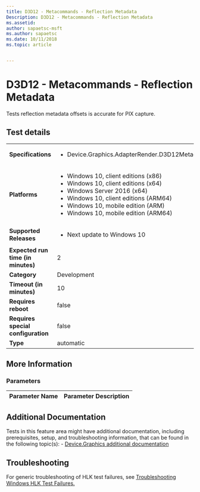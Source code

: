 ```yaml
---
title: D3D12 - Metacommands - Reflection Metadata
Description: D3D12 - Metacommands - Reflection Metadata
ms.assetid: 
author: sapaetsc-msft
ms.author: sapaetsc
ms.date: 10/11/2018
ms.topic: article


---
```


# D3D12 - Metacommands - Reflection Metadata

Tests reflection metadata offsets is accurate for PIX capture.

## Test details
|||
|---|---|
| **Specifications**  | <ul><li>Device.Graphics.AdapterRender.D3D12Metacommands.CoreRequirement</li></ul> |  
| **Platforms**   | <ul><li>Windows 10, client editions (x86)</li><li>Windows 10, client editions (x64)</li><li>Windows Server 2016 (x64)</li><li>Windows 10, client editions (ARM64)</li><li>Windows 10, mobile edition (ARM)</li><li>Windows 10, mobile edition (ARM64)</li></ul> |
| **Supported Releases** | <ul><li>Next update to Windows 10</li></ul> |
|**Expected run time (in minutes)**| 2 |
|**Category**| Development |
|**Timeout (in minutes)**| 10 |
|**Requires reboot**| false |
|**Requires special configuration**| false |
|**Type**| automatic |

## More Information
### Parameters
| Parameter Name | Parameter Description |
| --- | --- |


## Additional Documentation
Tests in this feature area might have additional documentation, including prerequisites, setup, and troubleshooting information, that can be found in the following topic(s): - [Device.Graphics additional documentation](device-graphics-additional-documentation.md)



## Troubleshooting
For generic troubleshooting of HLK test failures, see [Troubleshooting Windows HLK Test Failures.](..\user\troubleshooting-windows-hlk-test-failures.md)